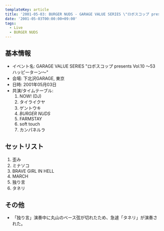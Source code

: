 ```yaml
---
templateKey: article
title: '2001-05-03: BURGER NUDS - GARAGE VALUE SERIES \"ロボスコップ presents Vol.10 ～53ハッピーターン～\" at 下北沢GARAGE'
date: '2001-05-03T00:00:00+09:00'
tags:
  - Live
  - BURGER NUDS
---
```

## 基本情報

* イベント名: GARAGE VALUE SERIES "ロボスコップ presents Vol.10 ～53ハッピーターン～"
* 会場: 下北沢GARAGE, 東京
* 日時: 2001年05月03日
* 共演/タイムテーブル:
  1. NOW! (DJ)
  1. タイライクヤ
  1. ゲントウキ
  1. *BURGER NUDS*
  1. FARMSTAY
  1. soft touch
  1. カンパネルラ

## セットリスト

1. 歪み
1. ミナソコ
1. BRAVE GIRL IN HELL
1. MARCH
1. 独り言
1. タネリ

## その他

* 「独り言」演奏中に丸山のベース弦が切れたため、急遽「タネリ」が演奏された。
